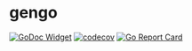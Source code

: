 # gengo

[![GoDoc Widget](https://godoc.org/github.com/go-courier/gengo?status.svg)](https://pkg.go.dev/github.com/go-courier/gengo)
[![codecov](https://codecov.io/gh/go-courier/gengo/branch/main/graph/badge.svg)](https://codecov.io/gh/go-courier/gengo)
[![Go Report Card](https://goreportcard.com/badge/github.com/go-courier/gengo)](https://goreportcard.com/report/github.com/go-courier/gengo)
